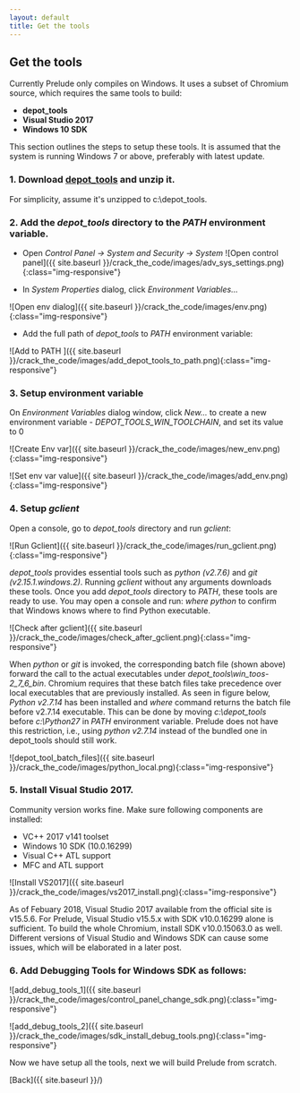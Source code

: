 ```yaml
---
layout: default
title: Get the tools
---
```

## [](#header-2) Get the tools

Currently Prelude only compiles on Windows. It uses a subset of Chromium source, which requires the same tools to build:

*  **depot_tools**
*  **Visual Studio 2017**
*  **Windows 10 SDK**

This section outlines the steps to setup these tools. It is assumed that the system is running Windows 7 or above, preferably with latest update.

### [](#header-3) 1. Download [**depot_tools**](https://storage.googleapis.com/chrome-infra/depot_tools.zip) and unzip it.
For simplicity, assume it's unzipped to c:\depot_tools.
### [](#header-3) 2.  Add the *depot_tools* directory to the *PATH* environment variable.
*  Open *Control Panel -> System and Security -> System*
![Open control panel]({{ site.baseurl }}/crack_the_code/images/adv_sys_settings.png){:class="img-responsive"}

*  In *System Properties* dialog, click *Environment Variables...*

![Open env dialog]({{ site.baseurl }}/crack_the_code/images/env.png){:class="img-responsive"}

* Add the full path of *depot_tools* to *PATH* environment variable:

![Add to PATH ]({{ site.baseurl }}/crack_the_code/images/add_depot_tools_to_path.png){:class="img-responsive"}

### [](#header-3) 3.  Setup environment variable
On *Environment Variables* dialog window, click *New...* to create a new environment variable - *DEPOT_TOOLS_WIN_TOOLCHAIN*, and set its value to 0

![Create Env var]({{ site.baseurl }}/crack_the_code/images/new_env.png){:class="img-responsive"}

![Set env var value]({{ site.baseurl }}/crack_the_code/images/add_env.png){:class="img-responsive"}

### [](#header-3) 4.  Setup *gclient*
Open a console, go to *depot_tools* directory and run *gclient*:

![Run Gclient]({{ site.baseurl }}/crack_the_code/images/run_gclient.png){:class="img-responsive"}

*depot_tools* provides essential tools such as *python (v2.7.6)* and *git (v2.15.1.windows.2)*. Running *gclient* without any arguments downloads these tools. Once you add *depot_tools* directory to *PATH*, these tools are ready to use. You may open a console and run: *where python* to confirm that Windows knows where to find Python executable.

![Check after gclient]({{ site.baseurl }}/crack_the_code/images/check_after_gclient.png){:class="img-responsive"}

When *python* or *git* is invoked, the corresponding batch file (shown above) forward the call to the actual executables under *depot_tools\win_toos-2_7_6_bin*. Chromium requires that these batch files take precedence over local executables that are previously installed. As seen in figure below, *Python v2.7.14* has been installed and *where* command returns the batch file before v2.7.14 executable. This can be done by moving *c:\depot_tools* before *c:\Python27* in *PATH* environment variable. Prelude does not have this restriction, i.e., using *python v2.7.14* instead of the bundled one in depot_tools should still work.

![depot_tool_batch_files]({{ site.baseurl }}/crack_the_code/images/python_local.png){:class="img-responsive"}

### [](#header-3) 5.  Install Visual Studio 2017.
Community version works fine. Make sure following components are installed:
* VC++ 2017 v141 toolset
* Windows 10 SDK (10.0.16299)
* Visual C++ ATL support
* MFC and ATL support

![Install VS2017]({{ site.baseurl }}/crack_the_code/images/vs2017_install.png){:class="img-responsive"}

As of Febuary 2018, Visual Studio 2017 available from the official site is v15.5.6. For Prelude, Visual Studio v15.5.x with SDK v10.0.16299 alone is sufficient. To build the whole Chromium, install SDK v10.0.15063.0 as well. Different versions of Visual Studio and Windows SDK can cause some issues, which will be elaborated in a later post.
### [](#header-3) 6.  Add **Debugging Tools** for Windows SDK as follows:

![add_debug_tools_1]({{ site.baseurl }}/crack_the_code/images/control_panel_change_sdk.png){:class="img-responsive"}

![add_debug_tools_2]({{ site.baseurl }}/crack_the_code/images/sdk_install_debug_tools.png){:class="img-responsive"}

Now we have setup all the tools, next we will build Prelude from scratch.

[Back]({{ site.baseurl }}/)
